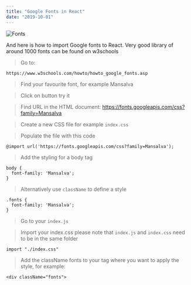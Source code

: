 ```yaml
---
title: "Google Fonts in React"
date: "2019-10-01"
---
```


![Fonts](https://i.imgur.com/W5e4AEm.jpg "Photo by Pixabay from Pexels")

And here is how to import Google fonts to React. Very good library of around 1000 fonts can be found on w3schools

> Go to:
```
https://www.w3schools.com/howto/howto_google_fonts.asp
```
> Find your favourite font, for example Mansalva

> Click on button try it

> Find URL in the HTML document: https://fonts.googleapis.com/css?family=Mansalva

> Create a new CSS file for example <code>index.css</code>

> Populate the file with this code
```
@import url('https://fonts.googleapis.com/css?family=Mansalva');
```
> Add the styling for a body tag
```
body {
  font-family: 'Mansalva';
}
```
> Alternatively use <code>className</code> to define a style
```
.fonts {
  font-family: 'Mansalva';
}
```
> Go to your <code>index.js</code>

> Import your index.css please note that <code>index.js</code> and <code>index.css</code> need to be in the same folder
```
import "./index.css"
```
> Add the className fonts to your tag where you want to apply the style, for example:
```
<div className="fonts">
```